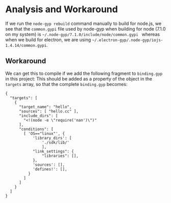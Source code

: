 # Analysis and Workaround

If we run the `node-gyp rebuild` command manually to build for node.js, we see that the `common.gypi` file used by node-gyp when building for node (7.1.0 on my system) is `~/.node-gyp/7.1.0/include/node/common.gypi
` whereas when we build for electron, we are using `~/.electron-gyp/.node-gyp/iojs-1.4.14/common.gypi`.

## Workaround

We can get this to compile if we add the following fragment to `binding.gyp` in this project:
This should be added as a property of the object in the `targets` array, so that the complete `binding.gyp` becomes:

```
{
  "targets": [
    {
      "target_name": "hello",
      "sources": [ "hello.cc" ],
      "include_dirs": [
        "<!(node -e \"require('nan')\")"
      ],
      "conditions": [
        [ 'OS=="linux"', {
            'library_dirs': [
                './sdk/lib/'
                ],
            "link_settings": {
                "libraries": [],
            },
            'sources': [],
            'defines!': [],
          }
        ]
      ]
    }
  ]
}
```
